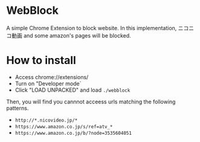 # WebBlock

A simple Chrome Extension to block website.
In this implementation, ニコニコ動画 and some amazon's pages will be blocked.  

# How to install

- Access chrome://extensions/
- Turn on "Developer mode`
- Click "LOAD UNPACKED" and load `./webblock`

Then, you will find you cannnot acceess urls matching the following patterns.
- `http://*.nicovideo.jp/*`
- `https://www.amazon.co.jp/s/ref=atv_*`
- `https://www.amazon.co.jp/b/?node=3535604051`